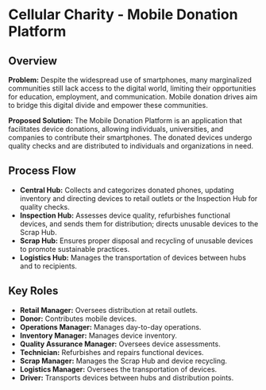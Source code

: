 # Cellular Charity - Mobile Donation Platform

## Overview

**Problem:** Despite the widespread use of smartphones, many marginalized communities still lack access to the digital world, limiting their opportunities for education, employment, and communication. Mobile donation drives aim to bridge this digital divide and empower these communities.

**Proposed Solution:** The Mobile Donation Platform is an application that facilitates device donations, allowing individuals, universities, and companies to contribute their smartphones. The donated devices undergo quality checks and are distributed to individuals and organizations in need.

## Process Flow

- **Central Hub:** Collects and categorizes donated phones, updating inventory and directing devices to retail outlets or the Inspection Hub for quality checks.
- **Inspection Hub:** Assesses device quality, refurbishes functional devices, and sends them for distribution; directs unusable devices to the Scrap Hub.
- **Scrap Hub:** Ensures proper disposal and recycling of unusable devices to promote sustainable practices.
- **Logistics Hub:** Manages the transportation of devices between hubs and to recipients.

## Key Roles

- **Retail Manager:** Oversees distribution at retail outlets.
- **Donor:** Contributes mobile devices.
- **Operations Manager:** Manages day-to-day operations.
- **Inventory Manager:** Manages device inventory.
- **Quality Assurance Manager:** Oversees device assessments.
- **Technician:** Refurbishes and repairs functional devices.
- **Scrap Manager:** Manages the Scrap Hub and device recycling.
- **Logistics Manager:** Oversees the transportation of devices.
- **Driver:** Transports devices between hubs and distribution points.
